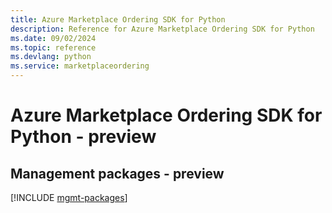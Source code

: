```yaml
---
title: Azure Marketplace Ordering SDK for Python
description: Reference for Azure Marketplace Ordering SDK for Python
ms.date: 09/02/2024
ms.topic: reference
ms.devlang: python
ms.service: marketplaceordering
---
```

# Azure Marketplace Ordering SDK for Python - preview

## Management packages - preview
[!INCLUDE [mgmt-packages](marketplace-ordering-mgmt-index.md)]